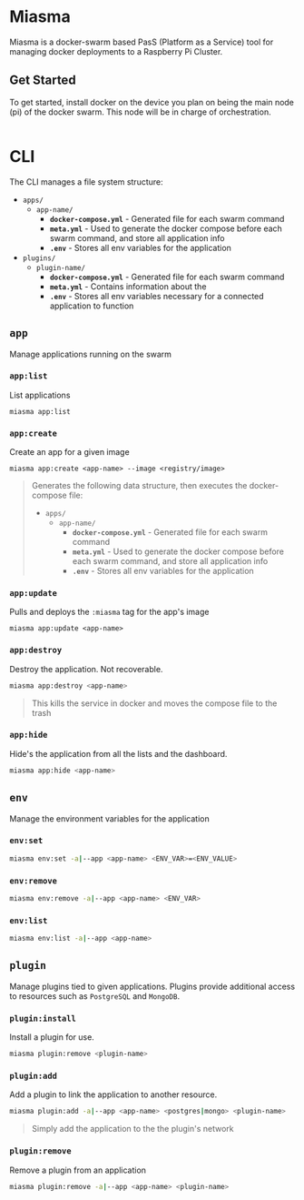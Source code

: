 # Miasma

Miasma is a docker-swarm based PasS (Platform as a Service) tool for managing docker deployments to a Raspberry Pi Cluster.

## Get Started

To get started, install docker on the device you plan on being the main node (pi) of the docker swarm. This node will be in charge of orchestration.

```bash

```

# CLI

The CLI manages a file system structure:

- `apps/`
  - `app-name/`
    - **`docker-compose.yml`** - Generated file for each swarm command
    - **`meta.yml`** - Used to generate the docker compose before each swarm command, and store all application info
    - **`.env`** - Stores all env variables for the application
- `plugins/`
  - `plugin-name/`
    - **`docker-compose.yml`** - Generated file for each swarm command
    - **`meta.yml`** - Contains information about the 
    - **`.env`** - Stores all env variables necessary for a connected application to function

## `app`

Manage applications running on the swarm

### `app:list`

List applications

```
miasma app:list
```

### `app:create`

Create an app for a given image

```
miasma app:create <app-name> --image <registry/image>
```

> Generates the following data structure, then executes the docker-compose file:
> 
> - `apps/`
>   - `app-name/`
>     - **`docker-compose.yml`** - Generated file for each swarm command
>     - **`meta.yml`** - Used to generate the docker compose before each swarm command, and store all application info
>     - **`.env`** - Stores all env variables for the application
> 

### `app:update`

Pulls and deploys the `:miasma` tag for the app's image

```
miasma app:update <app-name>
```

### `app:destroy`

Destroy the application. Not recoverable.

```bash
miasma app:destroy <app-name>
```

> This kills the service in docker and moves the compose file to the trash

### `app:hide`

Hide's the application from all the lists and the dashboard.

```bash
miasma app:hide <app-name>
```

## `env`

Manage the environment variables for the application

### `env:set`

```bash
miasma env:set -a|--app <app-name> <ENV_VAR>=<ENV_VALUE>
```

### `env:remove`

```bash
miasma env:remove -a|--app <app-name> <ENV_VAR>
```

### `env:list`

```bash
miasma env:list -a|--app <app-name>
```

## `plugin`

Manage plugins tied to given applications. Plugins provide additional access to resources such as `PostgreSQL` and `MongoDB`.

### `plugin:install`

Install a plugin for use.

```bash
miasma plugin:remove <plugin-name>
```

### `plugin:add`

Add a plugin to link the application to another resource.

```bash
miasma plugin:add -a|--app <app-name> <postgres|mongo> <plugin-name>
```

> Simply add the application to the the plugin's network

### `plugin:remove`

Remove a plugin from an application

```bash
miasma plugin:remove -a|--app <app-name> <plugin-name>
```

